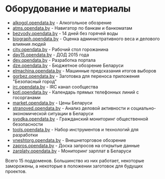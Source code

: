 # Оборудование и материалы

* [alkogol.opendata.by](http://alkogol.opendata.by) - Алкогольное обозрение
* [atms.opendata.by](http://atms.opendata.by) - Навигатор по банкам и банкоматам
* [bezvody.opendata.by](http://bezvody.opendata.by) - 14 дней без горячей воды
* [biograph.opendata.by](http://biograph.opendata.by) - Оценка административного веса и делового влияния людей
* [city.opendata.by](http://city.opendata.by) - Рабочий стол горожанина
* [day15.opendata.by](http://day15.opendata.by) - ДОД 2015 года
* [dev.opendata.by](http://dev.opendata.by) - Разработка портала
* [dze.opendata.by](http://dze.opendata.by) - Бюджетное обозрение Беларуси
* [elmachina.opendata.by](http://elmachina.opendata.by) - Машинные предсказания итогов выборов
* [gorbez.opendata.by](http://gorbez.opendata.by) - Заготовка для переноса приложения "Безопасный город"
* [irc.opendata.by](http://irc.opendata.by) - IRC канал сообщества
* [kptl.opendata.by](http://kptl.opendata.by) - Календарь прямых телефонных линий с госорганами
* [market.opendata.by](http://market.opendata.by) - Цены Беларуси
* [stranoved.opendata.by](http://stranoved.opendata.by) - Анализ деловой активности и социально-экономической ситуации в Беларуси
* [svodka.opendata.by](http://svodka.opendata.by) - Гражданский мониторинг общественной безопасности
* [tools.opendata.by](http://tools.opendata.by) - Набор инструментов и технологий для разработки
* [vneshtorg.opendata.by](http://vneshtorg.opendata.by) - Внешнеторговое обозрение
* [zapros.opendata.by](http://zapros.opendata.by) - Доска запросов на открытые данные
* [zarplaty.opendata.by](http://zarplaty.opendata.by) - Мониторинг зарплат в Беларуси

Всего 15 поддоменов. Большинство из них работает, некоторые заморожены,
а некоторые в положении заготовок для будущих проектов. 
